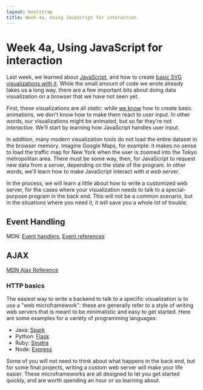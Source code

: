 ```yaml
---
layout: bootstrap
title: Week 4a, Using JavaScript for interaction
---
```


# Week 4a, Using JavaScript for interaction

Last week, we learned about [JavaScript](week3.html), and how to
create [basic SVG visualizations with it](week3b.html). While the
small amount of code we wrote already takes us a long way, there are a
few important bits about doing data visualization on a browser that we
have not seen yet. 

First, these visualizations are all *static*: while
[we know](week3.html) how to create basic animations, we don't know
how to make them react to user input. In other words, our
visualizations might be animated, but so far they're not
*interactive*. We'll start by learning how JavaScript handles user
input.

In addition, many modern visualization tools do not load the entire
dataset in the browser memory. Imagine Google Maps, for example: it
makes no sense to load the traffic map for New York when the user is
zoomed into the Tokyo metropolitan area. There must be some way, then,
for JavaScript to request new data from a server, depending on the
state of the program. In other words, we'll learn how to make
JavaScript interact *with a web server*. 

In the process, we will learn a little about how to write a customized
web server, for the cases where your visualization needs to talk to a
special-purpose program in the back end. This will not be a common scenario,
but in the situations where you need it, it will save you a whole lot
of trouble.

## Event Handling

MDN:
[Event handlers](https://developer.mozilla.org/en-US/docs/Web/Guide/Events/Event_handlers),
[Event references](https://developer.mozilla.org/en-US/docs/Web/Events)

## AJAX

[MDN Ajax Reference](https://developer.mozilla.org/en-US/docs/AJAX)

### HTTP basics

The easiest way to write a backend to talk to a specific visualization
is to use a "web microframework": these are generally refer to a style
of writing web servers that is meant to be minimalistic and easy to
get started. Here are some examples for a variety of programming languages:

- Java: [Spark](http://sparkjava.com/documentation.html)
- Python: [Flask](http://flask.pocoo.org/)
- Ruby: [Sinatra](http://www.sinatrarb.com/)
- Node: [Express](http://expressjs.com/starter/hello-world.html)

Some of you will not need to think about what happens in the
back end, but for some final projects, writing a custom web server
will make your life easier. These microframeworks are all
designed to let you get started quickly, and are worth spending an
hour or so learning about.
